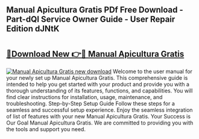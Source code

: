 ## Manual Apicultura Gratis PDf Free Download - Part-dQI Service Owner Guide - User Repair Edition dJNtK

# <h2><a href="http://cf20500.oget.top/?id=Manual+Apicultura+Gratis">🔗Download New 👉🔴 Manual Apicultura Gratis</a></h2>

[![Manual Apicultura Gratis new download](https://i.imgur.com/5g1atiW.png)](http://cf20500.oget.top/?id=Manual+Apicultura+Gratis)
Welcome to the user manual for your newly set up Manual Apicultura Gratis. This comprehensive guide is intended to help you get started with your product and provide you with a thorough understanding of its features, functions, and capabilities. You will find clear instructions for installation, usage, maintenance, and troubleshooting. Step-by-Step Setup Guide Follow these steps for a seamless and successful setup experience. Enjoy the seamless integration of list of features with your new Manual Apicultura Gratis. Your Success is Our Goal Manual Apicultura Gratis. We are committed to providing you with the tools and support you need.

